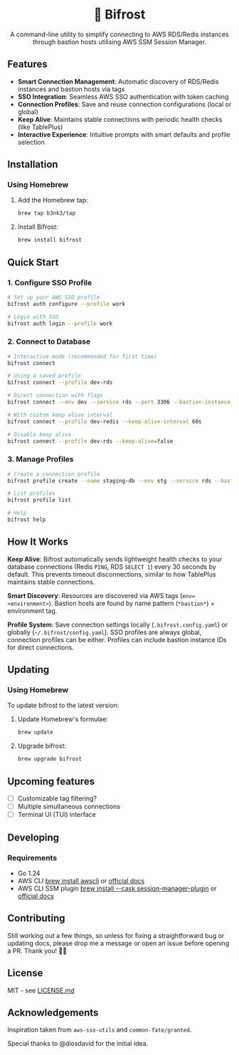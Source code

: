 <div align="center">
<h1>🌈 Bifrost </h1>
A command-line utility to simplify connecting to AWS RDS/Redis instances through bastion hosts utilising AWS SSM Session Manager.
</div>

## Features

- **Smart Connection Management**: Automatic discovery of RDS/Redis instances and bastion hosts via tags
- **SSO Integration**: Seamless AWS SSO authentication with token caching
- **Connection Profiles**: Save and reuse connection configurations (local or global)
- **Keep Alive**: Maintains stable connections with periodic health checks (like TablePlus)
- **Interactive Experience**: Intuitive prompts with smart defaults and profile selection

## Installation

### Using Homebrew

1. Add the Homebrew tap:
   ```bash
   brew tap b3nk3/tap
   ```

2. Install Bifrost:
   ```bash
   brew install bifrost
   ```

## Quick Start

### 1. Configure SSO Profile
```bash
# Set up your AWS SSO profile
bifrost auth configure --profile work

# Login with SSO
bifrost auth login --profile work
```

### 2. Connect to Database
```bash
# Interactive mode (recommended for first time)
bifrost connect

# Using a saved profile
bifrost connect --profile dev-rds

# Direct connection with flags
bifrost connect --env dev --service rds --port 3306 --bastion-instance-id i-1234567890abcdef0

# With custom keep alive interval
bifrost connect --profile dev-redis --keep-alive-interval 60s

# Disable keep alive
bifrost connect --profile dev-rds --keep-alive=false
```

### 3. Manage Profiles
```bash
# Create a connection profile
bifrost profile create --name staging-db --env stg --service rds --bastion-id i-1234567890abcdef0

# List profiles
bifrost profile list

# Help
bifrost help
```

## How It Works

**Keep Alive**: Bifrost automatically sends lightweight health checks to your database connections (Redis `PING`, RDS `SELECT 1`) every 30 seconds by default. This prevents timeout disconnections, similar to how TablePlus maintains stable connections.

**Smart Discovery**: Resources are discovered via AWS tags (`env=<environment>`). Bastion hosts are found by name pattern (`*bastion*`) + environment tag.

**Profile System**: Save connection settings locally (`.bifrost.config.yaml`) or globally (`~/.bifrost/config.yaml`). SSO profiles are always global, connection profiles can be either. Profiles can include bastion instance IDs for direct connections.
## Updating
### Using Homebrew

To update bifrost to the latest version:

1. Update Homebrew's formulae:
   ```bash
   brew update
   ```

2. Upgrade bifrost:
   ```bash
   brew upgrade bifrost
   ```


## Upcoming features

- [ ] Customizable tag filtering?
- [ ] Multiple simultaneous connections
- [ ] Terminal UI (TUI) interface

## Developing
### Requirements

- Go 1.24
- AWS CLI [brew install awscli](https://formulae.brew.sh/formula/awscli) or [official docs](https://docs.aws.amazon.com/cli/latest/userguide/getting-started-install.html)
- AWS CLI SSM plugin [brew install --cask session-manager-plugin](https://formulae.brew.sh/cask/session-manager-plugin#default) or [official docs](https://docs.aws.amazon.com/systems-manager/latest/userguide/session-manager-working-with-install-plugin.html)


## Contributing

Still working out a few things, so unless for fixing a straightforward bug or updating docs, please drop me a message or open an issue before opening a PR. Thank you! 🙏🏻

## License

MIT - see [LICENSE.md](LICENSE.md)

## Acknowledgements

Inspiration taken from `aws-sso-utils` and `common-fate/granted`.

Special thanks to @diosdavid for the initial idea.